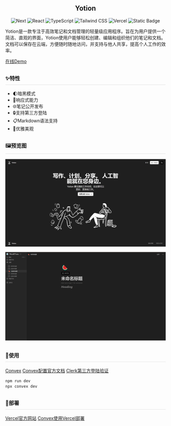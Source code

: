
## <div align=center>Yotion</div>
<div align=center>
<p >

 ![Next](https://img.shields.io/badge/-Next\.js-282c34?logo=Next\.js) ![React](https://img.shields.io/badge/-React-282c34?logo=react) ![TypeScript](https://img.shields.io/badge/-TypeScript-blue?logo=typescript&logoColor=white) ![Tailwind CSS](https://img.shields.io/badge/-Tailwind%20CSS-Tailwind%20CSS?logo=Tailwind%20CSS&logoColor=white&labelColor=%2306B6D4&color=%2306B6D4)
![Vercel](https://img.shields.io/badge/-Vercel-Vercel?logo=Vercel&logoColor=white&labelColor=%23000000&color=%23000000) ![Static Badge](https://img.shields.io/badge/-Clerk-Clerk?logo=Clerk&logoColor=white&labelColor=%236C47FF&color=%236C47FF)



</p>
</div>

Yotion是一款专注于高效笔记和文档管理的轻量级应用程序。旨在为用户提供一个简洁、直观的界面，Yotion使用户能够轻松创建、编辑和组织他们的笔记和文档。文档可以保存在云端，方便随时随地访问，并支持与他人共享，提高个人工作的效率。

[在线Demo](https://yinp.cc/)

### <div style='padding:8px 0; border-bottom:2px solid #eee'>✨特性</div>
- 🌓暗黑模式
- 📱响应式能力
- :globe_with_meridians:笔记公开发布
- 🔒支持第三方登陆
- 📋Markdown语法支持
- 💎优雅美观
### <div style='padding:8px 0; border-bottom:2px solid #eee'>🖼️预览图</div>
![alt text](./public/yulan1.png)

![alt text](./public/yulan2.png)

### <div style='padding:8px 0; border-bottom:2px solid #eee'>🎈使用</div>

[Convex](https://www.convex.dev/)
[Convex配置官方文档](https://docs.convex.dev/quickstart/nextjs)
[Clerk第三方登陆验证](https://docs.convex.dev/auth/clerk)

```js
npm run dev
npx convex dev
```

### <div style='padding:8px 0; border-bottom:2px solid #eee'>🛜部署</div>

[Vercel官方网站]()
[Convex使用Vercel部署](https://docs.convex.dev/production/hosting/vercel)



